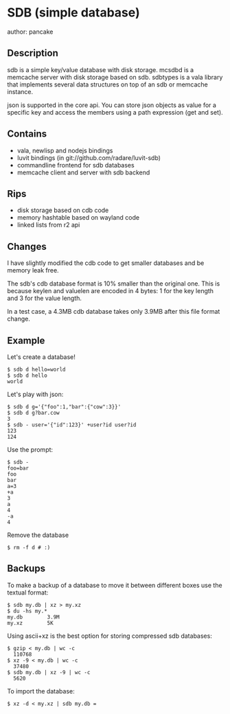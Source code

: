 SDB (simple database)
=====================
author: pancake

Description
-----------
sdb is a simple key/value database with disk storage.
mcsdbd is a memcache server with disk storage based on sdb.
sdbtypes is a vala library that implements several data
structures on top of an sdb or memcache instance.

json is supported in the core api. You can store json
objects as value for a specific key and access the members
using a path expression (get and set).

Contains
--------
* vala, newlisp and nodejs bindings
* luvit bindings (in git://github.com/radare/luvit-sdb)
* commandline frontend for sdb databases
* memcache client and server with sdb backend

Rips
----
* disk storage based on cdb code
* memory hashtable based on wayland code
* linked lists from r2 api

Changes
-------
I have slightly modified the cdb code to get smaller databases
and be memory leak free.

The sdb's cdb database format is 10% smaller than the original
one. This is because keylen and valuelen are encoded in 4 bytes:
1 for the key length and 3 for the value length.

In a test case, a 4.3MB cdb database takes only 3.9MB after this
file format change.

Example
-------
Let's create a database!

	$ sdb d hello=world
	$ sdb d hello
	world

Let's play with json:

	$ sdb d g='{"foo":1,"bar":{"cow":3}}'
	$ sdb d g?bar.cow
	3
	$ sdb - user='{"id":123}' +user?id user?id
	123
	124

Use the prompt:

	$ sdb -
	foo=bar
	foo
	bar
	a=3
	+a
	3
	a
	4
	-a
	4
	
Remove the database

	$ rm -f d # :)

Backups
-------
To make a backup of a database to move it between different boxes use the textual format:

	$ sdb my.db | xz > my.xz
	$ du -hs my.*
	my.db        3.9M
	my.xz        5K

Using ascii+xz is the best option for storing compressed sdb databases:

	$ gzip < my.db | wc -c
	  110768
	$ xz -9 < my.db | wc -c
	  37480
	$ sdb my.db | xz -9 | wc -c
	  5620

To import the database:

	$ xz -d < my.xz | sdb my.db =
